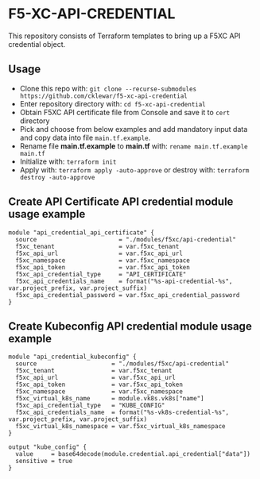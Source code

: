 # F5-XC-API-CREDENTIAL

This repository consists of Terraform templates to bring up a F5XC API credential object.

## Usage

- Clone this repo with: `git clone --recurse-submodules https://github.com/cklewar/f5-xc-api-credential`
- Enter repository directory with: `cd f5-xc-api-credential`
- Obtain F5XC API certificate file from Console and save it to `cert` directory
- Pick and choose from below examples and add mandatory input data and copy data into file `main.tf.example`.
- Rename file __main.tf.example__ to __main.tf__ with: `rename main.tf.example main.tf`
- Initialize with: `terraform init`
- Apply with: `terraform apply -auto-approve` or destroy with: `terraform destroy -auto-approve`

## Create API Certificate API credential module usage example

````hcl
module "api_credential_api_certificate" {
  source                       = "./modules/f5xc/api-credential"
  f5xc_tenant                  = var.f5xc_tenant
  f5xc_api_url                 = var.f5xc_api_url
  f5xc_namespace               = var.f5xc_namespace
  f5xc_api_token               = var.f5xc_api_token
  f5xc_api_credential_type     = "API_CERTIFICATE"
  f5xc_api_credentials_name    = format("%s-api-credential-%s", var.project_prefix, var.project_suffix)
  f5xc_api_credential_password = var.f5xc_api_credential_password
}
````

## Create Kubeconfig API credential module usage example

```hcl
module "api_credential_kubeconfig" {
  source                     = "./modules/f5xc/api-credential"
  f5xc_tenant                = var.f5xc_tenant
  f5xc_api_url               = var.f5xc_api_url
  f5xc_api_token             = var.f5xc_api_token
  f5xc_namespace             = var.f5xc_namespace
  f5xc_virtual_k8s_name      = module.vk8s.vk8s["name"]
  f5xc_api_credential_type   = "KUBE_CONFIG"
  f5xc_api_credentials_name  = format("%s-vk8s-credential-%s", var.project_prefix, var.project_suffix)
  f5xc_virtual_k8s_namespace = var.f5xc_virtual_k8s_namespace
}

output "kube_config" {
  value     = base64decode(module.credential.api_credential["data"])
  sensitive = true
}
```
